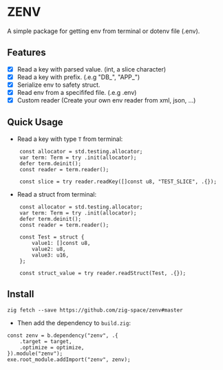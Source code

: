 # ZENV
A simple package for getting env from terminal or dotenv file (.env).

## Features
- [x] Read a key with parsed value. (int, a slice character)
- [x] Read a key with prefix. (.e.g "DB_", "APP_")
- [x] Serialize env to safety struct.
- [x] Read env from a specififed file. (.e.g .env)          
- [x] Custom reader (Create your own env reader from xml, json, ...)

## Quick Usage
- Read a key with type `T` from terminal:
```zig
    const allocator = std.testing.allocator;
    var term: Term = try .init(allocator);
    defer term.deinit();
    const reader = term.reader();

    const slice = try reader.readKey([]const u8, "TEST_SLICE", .{});
```
- Read a struct from terminal:
```zig
    const allocator = std.testing.allocator;
    var term: Term = try .init(allocator);
    defer term.deinit();
    const reader = term.reader();

    const Test = struct {
        value1: []const u8,
        value2: u8,
        value3: u16,
    };

    const struct_value = try reader.readStruct(Test, .{});
```
## Install
```shell
zig fetch --save https://github.com/zig-space/zenv#master
```
- Then add the dependency to `build.zig`:
```zig
const zenv = b.dependency("zenv", .{
    .target = target,
    .optimize = optimize,
}).module("zenv");
exe.root_module.addImport("zenv", zenv);
```
